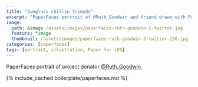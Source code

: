 ```yaml
---
title: "Sunglass chillin friends"
excerpt: "PaperFaces portrait of @Ruth_Goodwin and friend drawn with Paper for iOS on an iPad."
image: 
  path: &image /assets/images/paperfaces-ruth-goodwin-2-twitter.jpg 
  feature: *image
  thumbnail: /assets/images/paperfaces-ruth-goodwin-2-twitter-150.jpg
categories: [paperfaces]
tags: [portrait, illustration, Paper for iOS]
---
```


PaperFaces portrait of project donator [@Ruth_Goodwin](https://twitter.com/Ruth_Goodwin).

{% include_cached boilerplate/paperfaces.md %}
